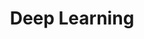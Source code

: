 ---
title: Deep Learning
menu:
  sidebar:
    name: Deep Learning
    identifier: deep_learning
    parent: machine_learning
    weight: 11
---
